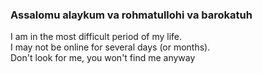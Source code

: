 ### Assalomu alaykum va rohmatullohi va barokatuh 

 I am in the most difficult period of my life. <br/>
 I may not be online for several days (or months).<br/>
 Don't look for me, you won't find me anyway
